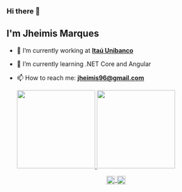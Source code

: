 ### Hi there 👋
## I'm Jheimis Marques

- 🔭 I’m currently working at [**Itaú Unibanco**](https://www.itau.com.br/)
- 🌱 I’m currently learning .NET Core and Angular
- 📫 How to reach me: **jheimis96@gmail.com**


  <div>
  <a href="https://github.com/jheimis" target="_blank">
  <img height="180em" src="https://github-readme-stats.vercel.app/api?username=jheimis&show_icons=true&theme=dark&include_all_commits=true&count_private=true"/>
  <img height="180em" src="https://github-readme-stats.vercel.app/api/top-langs/?username=jheimis&layout=compact&langs_count=16&theme=dark"/>
</div>
  
  
<div>
<p align="center">
<a href="https://www.linkedin.com/in/jheimis-marques/" target="_blank">
    <img align="center" src="https://cdn.jsdelivr.net/npm/simple-icons@3.0.1/icons/linkedin.svg" alt="ghaynesh" height="20" width="20" />
  </a>
  <a href="https://api.whatsapp.com/send?phone=5518996365680" target="_blank">
    <img align="center" src="https://cdns.iconmonstr.com/wp-content/assets/preview/2016/240/iconmonstr-whatsapp-1.png" alt="hynzhw" height="20" width="20" />
  </a>
</p>
  </div>



<!--
**Jheimis/Jheimis** is a ✨ _special_ ✨ repository because its `README.md` (this file) appears on your GitHub profile.

Here are some ideas to get you started:

- 🔭 I’m currently working on ...
- 🌱 I’m currently learning ...
- 👯 I’m looking to collaborate on ...
- 🤔 I’m looking for help with ...
- 💬 Ask me about ...
- 📫 How to reach me: ...
- 😄 Pronouns: ...
- ⚡ Fun fact: ...
-->
